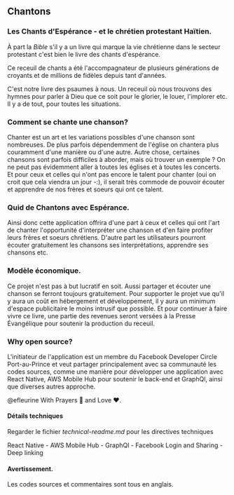 ## Chantons

### Les Chants d'Espérance - et le chrétien protestant Haïtien.

À part la _Bible_ s'il y a un livre qui marque la vie chrétienne dans le secteur protestant c'est bien le livre des chants d'espérance.


Ce receuil de chants a été l'accompagnateur de plusieurs générations de croyants et de millions de fidèles depuis tant d'années. 


C'est notre livre des psaumes à nous. Un receuil où nous trouvons des hymnes pour parler à Dieu que ce soit pour le glorier, le louer, l'implorer etc. Il y a de tout, pour toutes les situations.



### Comment se chante une chanson?

Chanter est un art et les variations possibles d'une chanson sont nombreuses. De plus parfois dépendemment de l'église on chantera plus couramment d'une manière ou d'une autre. Autre chose, certaines chansons sont parfois difficiles à aborder, mais où trouver un exemple ? On ne peut pas évidemment aller à toutes les églises et à toutes les concerts. Et pour ceux et celles qui n'ont pas encore le talent pour chanter (oui on croit que cela viendra un jour -:), il serait très commode de pouvoir écouter et apprendre de nos frères et soeurs qui ont ce talent.


### Quid de Chantons avec Espérance.

Ainsi donc cette application offrira d'une part à ceux et celles qui ont l'art de chanter l'opportunité d'interpréter une chanson et d'en faire profiter leurs frères et soeurs chrétiens. D'autre part les utilisateurs pourront écouter gratuitement les chansons ses interprétations, apprendre ses chansons etc.

### Modèle économique.

Ce projet n'est pas à but lucratif en soit. Aussi partager et écouter une chanson se ferront toujours gratuitement. Pour supporter le projet vue qu'il y aura un coût en hébergement et développement, il y aura un minimum d'espace publicitaire le moins intrusif que possible. Et pour continuer à faire vivre ce livre, une partie des revenues seront versées à la Presse Évangélique pour soutenir la production du receuil.


### Why open source?

L'initiateur de l'application est un membre du Facebook Developer Circle Port-au-Prince et veut partager principalement avec sa communauté les codes sources, comme une manière pour développer une application avec React Native, AWS Mobile Hub pour soutenir le back-end et GraphQl, ainsi que diverses autres  approche.


@efleurine With Prayers :pray: and Love :heart:.

#### Détails techniques

Regarder le fichier *technical-readme.md* pour les directives techniques

React Native - AWS Mobile Hub - GraphQl - Facebook Login and Sharing - Deep linking

#### Avertissement.

Les codes sources et commentaires sont tous en anglais.

